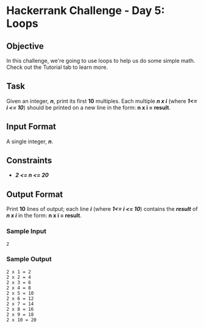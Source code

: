 # Hackerrank Challenge - Day 5: Loops 
## Objective
In this challenge, we're going to use loops to help us do some simple math. Check out the Tutorial tab to learn more.

## Task
Given an integer, **_n_**, print its first **10** multiples. Each multiple **_n x i_** (where **_1<= i <= 10_**) should be printed on a new line in the form: **n x i = result**.
## Input Format

A single integer, **_n_**.

## Constraints
* **_2 <= n <= 20_**
## Output Format

Print **10** lines of output; each line **_i_** (where **_1<= i <= 10_**) contains the **_result_** of **_n x i_** in the form: **n x i = result**.

### Sample Input
```
2
```
### Sample Output
```
2 x 1 = 2
2 x 2 = 4
2 x 3 = 6
2 x 4 = 8
2 x 5 = 10
2 x 6 = 12
2 x 7 = 14
2 x 8 = 16
2 x 9 = 18
2 x 10 = 20
```

